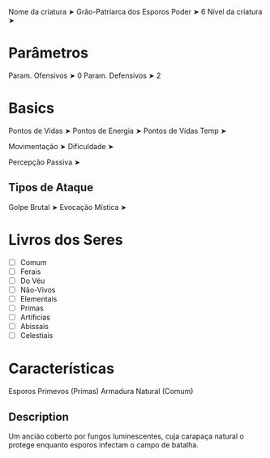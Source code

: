 Nome da criatura ➤ Grão-Patriarca dos Esporos
Poder ➤ 6
Nível da criatura ➤ 

# Parâmetros 
Param. Ofensivos ➤ 0
Param. Defensivos ➤ 2

# Basics
Pontos de Vidas ➤ 
Pontos de Energia ➤ 
Pontos de Vidas Temp ➤ 

Movimentação ➤ 
Dificuldade ➤ 

Percepção Passiva ➤ 

## Tipos de Ataque
Golpe Brutal ➤ 
Evocação Mística ➤ 

# Livros dos Seres
- [ ] Comum
- [ ] Ferais
- [ ] Do Véu
- [ ] Não-Vivos
- [ ] Elementais
- [ ] Primas
- [ ] Artificias
- [ ] Abissais
- [ ] Celestiais

# Características
Esporos Primevos (Primas)
Armadura Natural (Comum)

## Description
Um ancião coberto por fungos luminescentes, cuja carapaça natural o protege enquanto esporos infectam o campo de batalha.